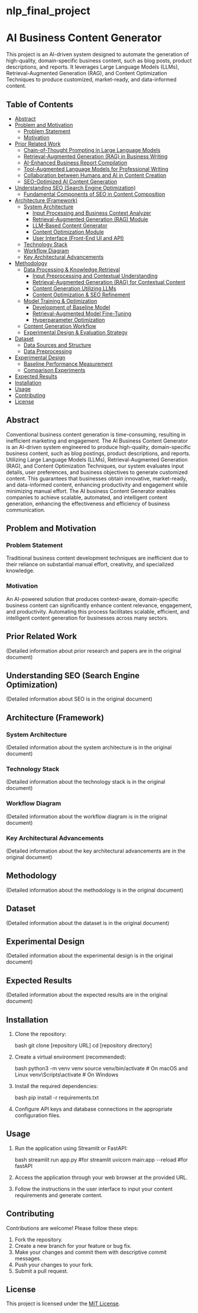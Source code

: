 # nlp_final_project

# AI Business Content Generator

This project is an AI-driven system designed to automate the generation of high-quality, domain-specific business content, such as blog posts, product descriptions, and reports. It leverages Large Language Models (LLMs), Retrieval-Augmented Generation (RAG), and Content Optimization Techniques to produce customized, market-ready, and data-informed content.

## Table of Contents

- [Abstract](#abstract)
- [Problem and Motivation](#problem-and-motivation)
  - [Problem Statement](#problem-statement)
  - [Motivation](#motivation)
- [Prior Related Work](#prior-related-work)
  - [Chain-of-Thought Prompting in Large Language Models](#chain-of-thought-prompting-in-large-language-models)
  - [Retrieval-Augmented Generation (RAG) in Business Writing](#retrieval-augmented-generation-rag-in-business-writing)
  - [AI-Enhanced Business Report Compilation](#ai-enhanced-business-report-compilation)
  - [Tool-Augmented Language Models for Professional Writing](#tool-augmented-language-models-for-professional-writing)
  - [Collaboration between Humans and AI in Content Creation](#collaboration-between-humans-and-ai-in-content-creation)
  - [SEO-Optimized AI Content Generation](#seo-optimized-ai-content-generation)
- [Understanding SEO (Search Engine Optimization)](#understanding-seo-search-engine-optimization)
  - [Fundamental Components of SEO in Content Composition](#fundamental-components-of-seo-in-content-composition)
- [Architecture (Framework)](#architecture-framework)
  - [System Architecture](#system-architecture)
    - [Input Processing and Business Context Analyzer](#input-processing-and-business-context-analyzer)
    - [Retrieval-Augmented Generation (RAG) Module](#retrieval-augmented-generation-rag-module)
    - [LLM-Based Content Generator](#llm-based-content-generator)
    - [Content Optimization Module](#content-optimization-module)
    - [User Interface (Front-End UI and API)](#user-interface-front-end-ui-and-api)
  - [Technology Stack](#technology-stack)
  - [Workflow Diagram](#workflow-diagram)
  - [Key Architectural Advancements](#key-architectural-advancements)
- [Methodology](#methodology)
  - [Data Processing & Knowledge Retrieval](#data-processing--knowledge-retrieval)
    - [Input Preprocessing and Contextual Understanding](#input-preprocessing-and-contextual-understanding)
    - [Retrieval-Augmented Generation (RAG) for Contextual Content](#retrieval-augmented-generation-rag-for-contextual-content)
    - [Content Generation Utilizing LLMs](#content-generation-utilizing-llms)
    - [Content Optimization & SEO Refinement](#content-optimization--seo-refinement)
  - [Model Training & Optimization](#model-training--optimization)
    - [Development of Baseline Model](#development-of-baseline-model)
    - [Retrieval-Augmented Model Fine-Tuning](#retrieval-augmented-model-fine-tuning)
    - [Hyperparameter Optimization](#hyperparameter-optimization)
  - [Content Generation Workflow](#content-generation-workflow)
  - [Experimental Design & Evaluation Strategy](#experimental-design--evaluation-strategy)
- [Dataset](#dataset)
  - [Data Sources and Structure](#data-sources-and-structure)
  - [Data Preprocessing](#data-preprocessing)
- [Experimental Design](#experimental-design)
  - [Baseline Performance Measurement](#baseline-performance-measurement)
  - [Comparison Experiments](#comparison-experiments)
- [Expected Results](#expected-results)
- [Installation](#installation)
- [Usage](#usage)
- [Contributing](#contributing)
- [License](#license)

## Abstract

Conventional business content generation is time-consuming, resulting in inefficient marketing and engagement. The AI Business Content Generator is an AI-driven system engineered to produce high-quality, domain-specific business content, such as blog postings, product descriptions, and reports. Utilizing Large Language Models (LLMs), Retrieval-Augmented Generation (RAG), and Content Optimization Techniques, our system evaluates input details, user preferences, and business objectives to generate customized content. This guarantees that businesses obtain innovative, market-ready, and data-informed content, enhancing productivity and engagement while minimizing manual effort. The AI business Content Generator enables companies to achieve scalable, automated, and intelligent content generation, enhancing the effectiveness and efficiency of business communication.

## Problem and Motivation

### Problem Statement

Traditional business content development techniques are inefficient due to their reliance on substantial manual effort, creativity, and specialized knowledge.

### Motivation

An AI-powered solution that produces context-aware, domain-specific business content can significantly enhance content relevance, engagement, and productivity. Automating this process facilitates scalable, efficient, and intelligent content generation for businesses across many sectors.

## Prior Related Work

(Detailed information about prior research and papers are in the original document)

## Understanding SEO (Search Engine Optimization)

(Detailed information about SEO is in the original document)

## Architecture (Framework)

### System Architecture

(Detailed information about the system architecture is in the original document)

### Technology Stack

(Detailed information about the technology stack is in the original document)

### Workflow Diagram

(Detailed information about the workflow diagram is in the original document)

### Key Architectural Advancements

(Detailed information about the key architectural advancements are in the original document)

## Methodology

(Detailed information about the methodology is in the original document)

## Dataset

(Detailed information about the dataset is in the original document)

## Experimental Design

(Detailed information about the experimental design is in the original document)

## Expected Results

(Detailed information about the expected results are in the original document)

## Installation

1.  Clone the repository:

    bash
    git clone [repository URL]
    cd [repository directory]
    

2.  Create a virtual environment (recommended):

    bash
    python3 -m venv venv
    source venv/bin/activate  # On macOS and Linux
    venv\Scripts\activate  # On Windows
    

3.  Install the required dependencies:

    bash
    pip install -r requirements.txt
    

4. Configure API keys and database connections in the appropriate configuration files.

## Usage

1.  Run the application using Streamlit or FastAPI:

    bash
    streamlit run app.py #for streamlit
    uvicorn main:app --reload #for fastAPI
    

2.  Access the application through your web browser at the provided URL.

3.  Follow the instructions in the user interface to input your content requirements and generate content.

## Contributing

Contributions are welcome! Please follow these steps:

1.  Fork the repository.
2.  Create a new branch for your feature or bug fix.
3.  Make your changes and commit them with descriptive commit messages.
4.  Push your changes to your fork.
5.  Submit a pull request.

## License

This project is licensed under the [MIT License](LICENSE).
